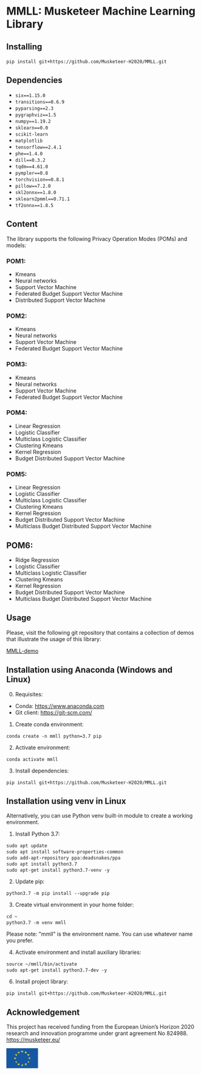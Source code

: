 # MMLL: Musketeer Machine Learning Library

## Installing 

`pip install git+https://github.com/Musketeer-H2020/MMLL.git`

## Dependencies

* `six==1.15.0`
* `transitions==0.6.9`
* `pyparsing==2.3`
* `pygraphviz==1.5`
* `numpy==1.19.2`
* `sklearn==0.0`
* `scikit-learn`
* `matplotlib`
* `tensorflow==2.4.1`
* `phe==1.4.0`
* `dill==0.3.2`
* `tqdm==4.61.0`
* `pympler==0.8`
* `torchvision==0.8.1`
* `pillow==7.2.0`
* `skl2onnx==1.8.0`
* `sklearn2pmml==0.71.1`
* `tf2onnx==1.8.5`

## Content

The library supports the following Privacy Operation Modes (POMs) and models:

### POM1:

* Kmeans
* Neural networks
* Support Vector Machine
* Federated Budget Support Vector Machine
* Distributed Support Vector Machine

### POM2:

* Kmeans
* Neural networks
* Support Vector Machine
* Federated Budget Support Vector Machine

### POM3:

* Kmeans
* Neural networks
* Support Vector Machine
* Federated Budget Support Vector Machine

### POM4: 

* Linear Regression
* Logistic Classifier
* Multiclass Logistic Classifier
* Clustering Kmeans
* Kernel Regression
* Budget Distributed Support Vector Machine

### POM5: 

* Linear Regression
* Logistic Classifier
* Multiclass Logistic Classifier
* Clustering Kmeans
* Kernel Regression
* Budget Distributed Support Vector Machine
* Multiclass Budget Distributed Support Vector Machine

## POM6: 

* Ridge Regression
* Logistic Classifier
* Multiclass Logistic Classifier
* Clustering Kmeans
* Kernel Regression
* Budget Distributed Support Vector Machine
* Multiclass Budget Distributed Support Vector Machine

## Usage 

Please, visit the following git repository that contains a collection of demos that illustrate the usage of this library:

[MMLL-demo](https://github.com/Musketeer-H2020/MMLL-demo)


## Installation using Anaconda (Windows and Linux)

0. Requisites:
  - Conda: https://www.anaconda.com
  - Git client: https://git-scm.com/
  
1. Create conda environment:
```
conda create -n mmll python=3.7 pip
```
2. Activate environment:
```
conda activate mmll
```
3. Install dependencies:
```
pip install git+https://github.com/Musketeer-H2020/MMLL.git
```

## Installation using venv in Linux

Alternatively, you can use Python venv built-in module to create a working environment.

1. Install Python 3.7:
```
sudo apt update
sudo apt install software-properties-common
sudo add-apt-repository ppa:deadsnakes/ppa
sudo apt install python3.7
sudo apt-get install python3.7-venv -y
```
2. Update pip:
```
python3.7 -m pip install --upgrade pip
```
3. Create virtual environment in your home folder:
```
cd ~
python3.7 -m venv mmll
```
Please note: "mmll" is the environment name. You can use whatever name you prefer.

4. Activate environment and install auxiliary libraries:
```
source ~/mmll/bin/activate
sudo apt-get install python3.7-dev -y
```
6. Install project library:
```
pip install git+https://github.com/Musketeer-H2020/MMLL.git
```



## Acknowledgement 

This project has received funding from the European Union’s Horizon 2020 research and innovation programme under grant agreement No 824988. https://musketeer.eu/

![](./EU.png)
